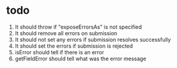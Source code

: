 # todo

1. It should throw if "exposeErrorsAs" is not specified
2. It should remove all errors on submission
3. It should not set any errors if submission resolves successfully
4. It should set the errors if submission is rejected
5. isError should tell if there is an error
6. getFieldError should tell what was the error message
